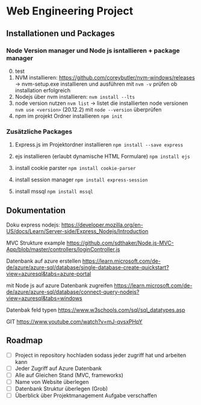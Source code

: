 # Web Engineering Project

## Installationen und Packages

### Node Version manager und Node js isntallieren + package manager

0. test
1. NVM installieren:
	https://github.com/coreybutler/nvm-windows/releases -> nvm-setup.exe installieren und ausführen
	mit `nvm -v` prüfen ob installation erfolgreich
2. Nodejs über nvm installieren:
	`nvm install --lts`
3. node version nutzen
	`nvm list` -> listet die installierten node versionen
	`nvm use <version>`  (20.12.2)
	mit `node --version` überprüfen
4. npm im projekt Ordner installieren
	`npm init`

### Zusätzliche Packages

1. Express.js im Projektordner installieren 
	`npm install --save express`

2. ejs installieren (erlaubt dynamische HTML Formulare)
	`npm install ejs`

3. install cookie parster
	`npm install cookie-parser`

4. install session manager
	`npm install express-session`

5. install mssql
	`npm install mssql`

## Dokumentation

Doku express nodejs:
	https://developer.mozilla.org/en-US/docs/Learn/Server-side/Express_Nodejs/Introduction

MVC Strukture example
	https://github.com/sdthaker/Node.js-MVC-App/blob/master/controllers/loginController.js

Datenbank auf azure erstellen
	https://learn.microsoft.com/de-de/azure/azure-sql/database/single-database-create-quickstart?view=azuresql&tabs=azure-portal

mit Node js auf azure Datenbank zugreifen
    https://learn.microsoft.com/de-de/azure/azure-sql/database/connect-query-nodejs?view=azuresql&tabs=windows

Datenbak feld typen 
	https://www.w3schools.com/sql/sql_datatypes.asp

GIT 
	https://www.youtube.com/watch?v=mJ-qvsxPHpY

## Roadmap
 - [ ] Project in repository hochladen sodass jeder zugriff hat und arbeiten kann
 - [ ] Jeder Zugriff auf Azure Datenbank
 - [ ] Alle auf Gleichen Stand (MVC, frameworks)
 - [ ] Name von Website überlegen
 - [ ] Datenbank Struktur überlegen (Grob)
 - [ ] Überblick über Projektmanagement Aufgabe verschaffen
